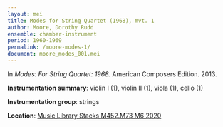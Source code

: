 ```yaml
---
layout: mei
title: Modes for String Quartet (1968), mvt. 1
author: Moore, Dorothy Rudd
ensemble: chamber-instrument
period: 1960-1969
permalink: /moore-modes-1/
document: moore_modes_001.mei
---
```


In *Modes: For String Quartet: 1968.* American Composers Edition. 2013.

**Instrumentation summary**: violin I (1), violin II (1), viola (1), cello (1)

**Instrumentation group**: strings

**Location**: <a href="https://tufts.primo.exlibrisgroup.com/permalink/01TUN_INST/1kc9gia/alma991018677496803851" target="_blank">Music Library Stacks M452.M73 M6 2020</a>
